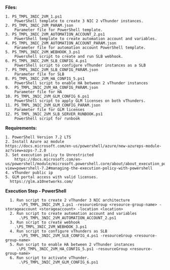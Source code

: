 **Files:**

    1. PS_TMPL_3NIC_2VM_1.ps1
        PowerShell template to create 3 NIC 2 vThunder instances.
    2. PS_TMPL_3NIC_2VM_PARAM.json
        Parameter file for PowerShell template.
    3. PS_TMPL_3NIC_2VM_AUTOMATION_ACCOUNT_2.ps1
        PowerShell template to create automation account and variables.
    4. PS_TMPL_3NIC_2VM_AUTOMATION_ACCOUNT_PARAM.json
        Parameter file for automation account PowerShell template.
    5. PS_TMPL_3NIC_2VM_WEBHOOK_3.ps1
        Powershell script to create and run SLB webhook.
    6. PS_TMPL_3NIC_2VM_SLB_CONFIG_4.ps1
        PowerShell script to configure vThunder instances as a SLB 
    7. PS_TMPL_3NIC_2VM_SLB_CONFIG_PARAM.json
        Parameter file for SLB
    8. PS_TMPL_3NIC_2VM_HA_CONFIG_5.ps1
        PowerShell script to enable HA between 2 vThunder instances
    9.  PS_TMPL_3NIC_2VM_HA_CONFIG_PARAM.json
        Parameter file for HA
    10. PS_TMPL_3NIC_2VM_GLM_CONFIG_6.ps1
        PowerShell script to apply GLM licenses on both vThunders.
    11. PS_TMPL_3NIC_2VM_GLM_CONFIG_PARAM.json
        Parameter file for GLM licenses
    12. PS_TMPL_3NIC_2VM_SLB_SERVER_RUNBOOK.ps1
        PowerShell script for runbook


**Requirements:**

    1. PowerShell Version 7.2 LTS
    2. Install Azure az module
    https://docs.microsoft.com/en-us/powershell/azure/new-azureps-module-az?view=azps-7.2.0
    3. Set execution policy to Unrestricted
        https://docs.microsoft.com/en-us/powershell/module/microsoft.powershell.core/about/about_execution_policies?view=powershell-7.2#managing-the-execution-policy-with-powershell
    4. vThunder public ip
    5. GLM portal access with valid licenses.
      https://glm.a10networks.com/

**Execution Step - PowerShell**

      1. Run script to create 2 vThunder 3 NIC architecture
          .\PS_TMPL_3NIC_2VM_1.ps1 -resourceGroup <resource-group-name> -storageaccount <storageaccount> -location <location>
      2. Run script to create automation account and variables
          .\PS_TMPL_3NIC_2VM_AUTOMATION_ACCOUNT_2.ps1
      3. Run script to create webhook
        .\PS_TMPL_3NIC_2VM_WEBHOOK_3.ps1
      4. Run script to configure vThunders as SLB
          .\PS_TMPL_3NIC_2VM_SLB_CONFIG_4.ps1 -resourceGroup <resource-group-name>
      5. Run script to enable HA between 2 vThunder instances
         .\PS_TMPL_3NIC_2VM_HA_CONFIG_5.ps1 -resourceGroup <resource-group-name>
      6. Run script to activate vThunder.
          .\PS_TMPL_3NIC_2VM_GLM_CONFIG_6.ps1
